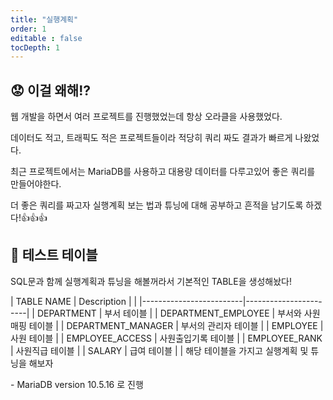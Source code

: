 ```yaml
---
title: "실행계획"
order: 1
editable : false
tocDepth: 1
---
```


## :worried: 이걸 왜해!?

웹 개발을 하면서 여러 프로젝트를 진행했었는데 항상 오라클을 사용했었다.

데이터도 적고, 트래픽도 적은 프로젝트들이라 적당히 쿼리 짜도 결과가 빠르게 나왔었다.

최근 프로젝트에서는 MariaDB를 사용하고 대용량 데이터를 다루고있어 좋은 쿼리를 만들어야한다.

더 좋은 쿼리를 짜고자 실행계획 보는 법과 튜닝에 대해 공부하고 흔적을 남기도록 하겠다!:thumbsup::thumbsup::thumbsup:

## :floppy_disk: 테스트 테이블

SQL문과 함께 실행계획과 튜닝을 해볼꺼라서 기본적인 TABLE을 생성해놨다!

| TABLE NAME              | Description           |                                                                                                                                                                                                                                      |
|-------------------------|-----------------------|
| DEPARTMENT              | 부서 테이블             |
| DEPARTMENT_EMPLOYEE     | 부서와 사원 매핑 테이블   |
| DEPARTMENT_MANAGER      | 부서의 관리자 테이블      |
| EMPLOYEE                | 사원 테이블              |
| EMPLOYEE_ACCESS         | 사원출입기록 테이블       |
| EMPLOYEE_RANK           | 사원직급 테이블          |
| SALARY                  | 급여 테이블             |
                                                                                                                                                                       |
해당 테이블을 가지고 실행계획 및 튜닝을 해보자

<Info>
- MariaDB version 10.5.16 로 진행
</Info>

